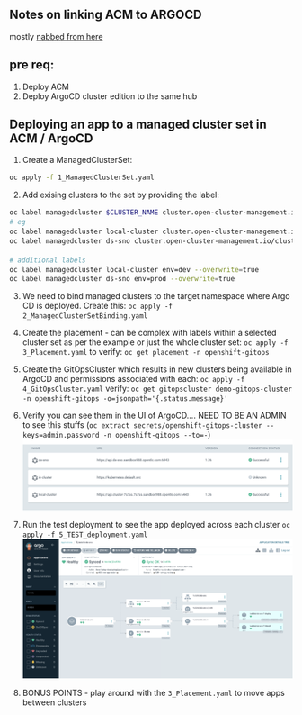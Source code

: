 ## Notes on linking ACM to ARGOCD
mostly [nabbed from here](https://piotrminkowski.com/2022/10/24/gitops-with-advanced-cluster-management-for-kubernetes/)

## pre req:

1. Deploy ACM 
2. Deploy ArgoCD cluster edition to the same hub

## Deploying an app to a managed cluster set in ACM / ArgoCD

1. Create a ManagedClusterSet:
```bash
oc apply -f 1_ManagedClusterSet.yaml
```

2. Add exising clusters to the set by providing the label:
```bash
oc label managedcluster $CLUSTER_NAME cluster.open-cluster-management.io/clusterset=$NAME
# eg
oc label managedcluster local-cluster cluster.open-cluster-management.io/clusterset=demo --overwrite=true
oc label managedcluster ds-sno cluster.open-cluster-management.io/clusterset=demo --overwrite=true

# additional labels
oc label managedcluster local-cluster env=dev --overwrite=true
oc label managedcluster ds-sno env=prod --overwrite=true
```

3. We need to bind managed clusters to the target namespace where Argo CD is deployed. Create this:
`oc apply -f 2_ManagedClusterSetBinding.yaml`

4. Create the placement - can be complex with labels within a selected cluster set as per the example or just the whole cluster set:
`oc apply -f 3_Placement.yaml` 
to verify:
`oc get placement -n openshift-gitops`

5. Create the GitOpsCluster which results in new clusters being available in ArgoCD and permissions associated with each:
`oc apply -f 4_GitOpsCluster.yaml` 
verify:
`oc get gitopscluster demo-gitops-cluster -n openshift-gitops -o=jsonpath='{.status.message}'`

6. Verify you can see them in the UI of ArgoCD.... 
NEED TO BE AN ADMIN to see this stuffs (`oc extract secrets/openshift-gitops-cluster --keys=admin.password -n openshift-gitops --to=-`)
![argocd-clusters](argocd-clusters.png)

7. Run the test deployment to see the app deployed across each cluster `oc apply -f 5_TEST_deployment.yaml`
![Alt text](argocd-deployed-app.png)

8. BONUS POINTS - play around with the `3_Placement.yaml` to move apps between clusters 